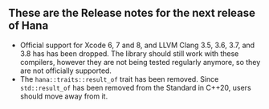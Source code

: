 ## These are the Release notes for the next release of Hana
- Official support for Xcode 6, 7 and 8, and LLVM Clang 3.5, 3.6, 3.7, and 3.8
  has has been dropped. The library should still work with these compilers,
  however they are not being tested regularly anymore, so they are not
  officially supported.
- The `hana::traits::result_of` trait has been removed. Since `std::result_of`
  has been removed from the Standard in C++20, users should move away from it.
